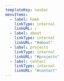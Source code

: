 ```yaml
---
templateKey: navbar
menuItems:
  - label: home
    linkType: internal
    linkURL: /
  - label: about
    linkType: internal
    linkURL: "#about"
  - label: projects
    linkType: internal
    linkURL: "#projects"   
  - label: contact
    linkType: internal
    linkURL: "#contact" 
---
```


